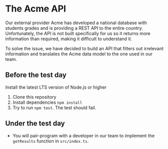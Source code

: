 # The Acme API

Our external provider Acme has developed a national database with students grades and is providing a REST API to the entire country. Unfortunately, the API is not built specifically for us so it returns more information than required, making it difficult to understand it.

To solve the issue, we have decided to build an API that filters out irrelevant information and translates the Acme data model to the one used in our team.

## Before the test day

Install the latest LTS version of Node.js or higher

1. Clone this repository
2. Install dependencies `npm install`
3. Try to run `npm test`. The test should fail.

## Under the test day

- You will pair-program with a developer in our team to implement the `getResults` function in `src/index.ts`.
  